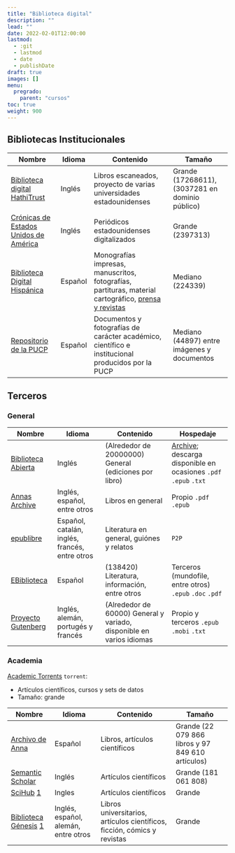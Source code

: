 ```yaml
---
title: "Biblioteca digital"
description: ""
lead: ""
date: 2022-02-01T12:00:00
lastmod:
  - :git
  - lastmod
  - date
  - publishDate
draft: true
images: []
menu:
  pregrado:
    parent: "cursos"
toc: true
weight: 900
---
```


## Bibliotecas Institucionales

| Nombre | Idioma | Contenido | Tamaño |
| ------ | ------ | --------- | ------ |
| [Biblioteca digital HathiTrust](https://www.hathitrust.org/) | Inglés | Libros escaneados, proyecto de varias universidades estadounidenses | Grande (17268611), (3037281 en dominio público) |
| [Crónicas de Estados Unidos de América](https://chroniclingamerica.loc.gov/) | Inglés | Periódicos estadounidenses digitalizados | Grande (2397313) |
| [Biblioteca Digital Hispánica](http://www.bne.es/es/Catalogos/BibliotecaDigitalHispanica/Inicio/index.html) |Español | Monografías impresas, manuscritos, fotografías, partituras, material cartográfico, [prensa y revistas](https://hemerotecadigital.bne.es/hd/es/advanced) | Mediano (224339) |
| [Repositorio de la PUCP](https://repositorio.pucp.edu.pe/index/) | Español | Documentos y fotografías de carácter académico, científico e institucional producidos por la PUCP | Mediano (44897) entre imágenes y documentos |

## Terceros

### General

| Nombre | Idioma | Contenido | Hospedaje |
| ------ | ------ | --------- | --------- |
| [Biblioteca Abierta](https://openlibrary.org) | Inglés | (Alrededor de 20000000) General (ediciones por libro) |[Archive](https://www.archive.org/); descarga disponible en ocasiones `.pdf` `.epub` `.txt` |
| [Annas Archive](https://annas-archive.org/) | Inglés, español, entre otros | Libros en general | Propio `.pdf` `.epub` |
| [epublibre](https://www.epublibre.org/inicio/)| Español, catalán, inglés, francés, entre otros | Literatura en general, guiónes y relatos | `P2P` |
| [EBiblioteca](https://ebiblioteca.org/)| Español | (138420) Literatura, información, entre otros | Terceros (mundofile, entre otros) `.epub` `.doc` `.pdf` |
| [Proyecto Gutenberg](https://www.gutenberg.org/) | Inglés, alemán, portugés y francés | (Alrededor de 60000) General y variado, disponible en varios idiomas | Propio y terceros `.epub` `.mobi` `.txt` |

### Academia

[Academic Torrents](https://academictorrents.com/) `torrent`:

* Artículos científicos, cursos y sets de datos
* Tamaño: grande

| Nombre | Idioma | Contenido | Tamaño |
| ------ | ------ | --------- | ------ |
| [Archivo de Anna](https://es.annas-archive.org/) | Español| Libros, artículos científicos | Grande (22 079 866 libros y 97 849 610 artículos) |
| [Semantic Scholar](https://www.semanticscholar.org/) | Inglés | Artículos científicos | Grande (181 061 808) |
| [SciHub](https://sci-hub.tw/) [1](https://sci-hub.se/) | Ingles | Artículos científicos | Grande |
| [Biblioteca Génesis](https://libgen.is/) [1](https://libgen.li/) | Inglés, español, alemán, entre otros | Libros universitarios, artículos científicos, ficción, cómics y revistas | Grande |

<!---
https://www.compadre.org/osp/document/ServeFile.cfm?ID=7375
https://www.science.org/doi/10.1126/science.1196984
-->
